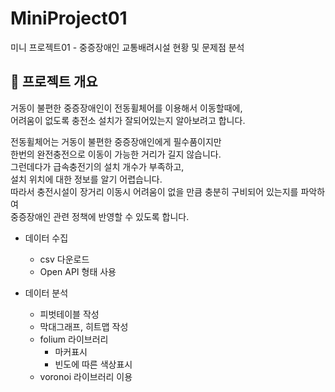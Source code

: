 # MiniProject01
미니 프로젝트01 - 중증장애인 교통배려시설 현황 및 문제점 분석



📰 프로젝트 개요<br/>
---
거동이 불편한 중증장애인이 전동휠체어를 이용해서 이동할때에,<br/>
어려움이 없도록 충전소 설치가 잘되어있는지 알아보려고 합니다.<br/>

전동휠체어는 거동이 불편한 중증장애인에게 필수품이지만<br/>
한번의 완전충전으로 이동이 가능한 거리가 길지 않습니다.<br/>
그런데다가 급속충전기의 설치 개수가 부족하고, <br/>
설치 위치에 대한 정보를 알기 어렵습니다.<br/>
따라서 충전시설이 장거리 이동시 어려움이 없을 만큼 충분히 구비되어 있는지를 파악하여 <br/>
중증장애인 관련 정책에 반영할 수 있도록 합니다.<br/>

- 데이터 수집
  - csv 다운로드
  - Open API 형태 사용

- 데이터 분석
  - 피벗테이블 작성
  - 막대그래프, 히트맵 작성
  - folium 라이브러리
    - 마커표시
    - 빈도에 따른 색상표시
  - voronoi 라이브러리 이용
